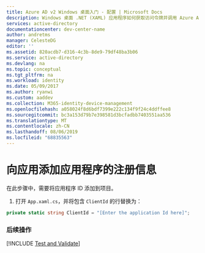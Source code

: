 ```yaml
---
title: Azure AD v2 Windows 桌面入门 - 配置 | Microsoft Docs
description: Windows 桌面 .NET (XAML) 应用程序如何获取访问令牌并调用 Azure Active Directory v2 终结点保护的 API。
services: active-directory
documentationcenter: dev-center-name
author: andretms
manager: CelesteDG
editor: ''
ms.assetid: 820acdb7-d316-4c3b-8de9-79df48ba3b06
ms.service: active-directory
ms.devlang: na
ms.topic: conceptual
ms.tgt_pltfrm: na
ms.workload: identity
ms.date: 05/09/2017
ms.author: ryanwi
ms.custom: aaddev
ms.collection: M365-identity-device-management
ms.openlocfilehash: a058024f8d6bdf7399e222c134f9f24c4ddffee8
ms.sourcegitcommit: bc3a153d79b7e398581d3bcfadbb7403551aa536
ms.translationtype: MT
ms.contentlocale: zh-CN
ms.lasthandoff: 08/06/2019
ms.locfileid: "68835563"
---
```

# <a name="add-the-applications-registration-information-to-your-app"></a>向应用添加应用程序的注册信息
在此步骤中，需要将应用程序 ID 添加到项目。

1.  打开 `App.xaml.cs`，并将包含 `ClientId` 的行替换为：

```csharp
private static string ClientId = "[Enter the application Id here]";
```

### <a name="what-is-next"></a>后续操作

[!INCLUDE [Test and Validate](../../../../includes/active-directory-develop-guidedsetup-windesktop-test.md)]
